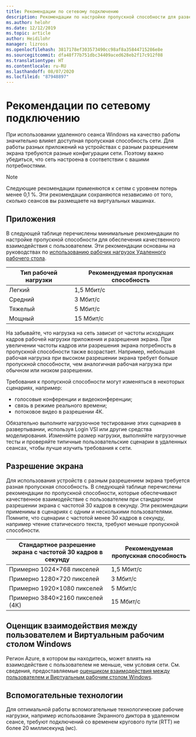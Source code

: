 ```yaml
---
title: Рекомендации по сетевому подключению
description: Рекомендации по настройке пропускной способности для развертываний удаленного рабочего стола.
ms.author: helohr
ms.date: 12/12/2019
ms.topic: article
author: Heidilohr
manager: lizross
ms.openlocfilehash: 3817178ef303573490cc98af8a35844715286e8e
ms.sourcegitcommit: dfa48f77b751dbc34409aced628eb2f17c912f08
ms.translationtype: HT
ms.contentlocale: ru-RU
ms.lasthandoff: 08/07/2020
ms.locfileid: "87948897"
---
```

# <a name="network-guidelines"></a>Рекомендации по сетевому подключению

При использовании удаленного сеанса Windows на качество работы значительно влияет доступная пропускная способность сети. Для работы разных приложений на устройствах с разным разрешением экрана требуются разные конфигурации сети. Поэтому важно убедиться, что сеть настроена в соответствии с вашими потребностями.

>[!NOTE]
>Следующие рекомендации применяются к сетям с уровнем потерь менее 0,1 %. Эти рекомендации сохраняются независимо от того, сколько сеансов вы размещаете на виртуальных машинах.

## <a name="applications"></a>Приложения

В следующей таблице перечислены минимальные рекомендации по настройке пропускной способности для обеспечения качественного взаимодействия с пользователем. Эти рекомендации основаны на руководствах по [использованию рабочих нагрузок Удаленного рабочего стола](remote-desktop-workloads.md).

| Тип рабочей нагрузки   | Рекомендуемая пропускная способность |
|-----------------|-----------------------|
| Легкий           | 1,5 Мбит/с              |
| Средний          | 3 Мбит/с                |
| Тяжелый           | 5 Мбит/с                |
| Мощный           | 15 Мбит/с               |

На забывайте, что нагрузка на сеть зависит от частоты исходящих кадров рабочей нагрузки приложения и разрешения экрана. При увеличении частоты кадров или разрешения экрана потребность в пропускной способности также возрастает. Например, небольшая рабочая нагрузка при высоком разрешении экрана требует больше пропускной способности, чем аналогичная рабочая нагрузка при обычном или низком разрешении.

Требования к пропускной способности могут изменяться в некоторых сценариях, например:

- голосовые конференции и видеоконференции;
- связь в режиме реального времени;
- потоковое видео в разрешении 4К.

Обязательно выполните нагрузочное тестирование этих сценариев в развертывании, используя Login VSI или другие средства моделирования. Изменяйте размер нагрузки, выполняйте нагрузочные тесты и проверяйте типичные пользовательские сценарии в удаленных сеансах, чтобы лучше изучить требования к сети.

## <a name="display-resolutions"></a>Разрешение экрана

Для использования устройств с разным разрешением экрана требуется разная пропускная способность. В следующей таблице перечислены рекомендации по пропускной способности, которые обеспечивают качественное взаимодействие с пользователем при стандартном разрешении экрана с частотой 30 кадров в секунду. Эти рекомендации применимы в сценариях с одним и несколькими пользователями. Помните, что сценарии с частотой менее 30 кадров в секунду, например чтение статического текста, требуют меньше пропускной способности.

| Стандартное разрешение экрана с частотой 30 кадров в секунду    | Рекомендуемая пропускная способность |
|------------------------------------------|-----------------------|
| Примерно 1024×768 пикселей                      | 1,5 Мбит/с              |
| Примерно 1280×720 пикселей                      | 3 Мбит/с                |
| Примерно 1920×1080 пикселей                     | 5 Мбит/с                |
| Примерно 3840×2160 пикселей (4К)                | 15 Мбит/с               |

## <a name="windows-virtual-desktop-experience-estimator"></a>Оценщик взаимодействия между пользователем и Виртуальным рабочим столом Windows

Регион Azure, в котором вы находитесь, может влиять на взаимодействие с пользователем не меньше, чем условия сети. См. сведения, предоставляемые [оценщиком взаимодействия между пользователем и Виртуальным рабочим столом Windows](https://azure.microsoft.com/services/virtual-desktop/assessment/).

## <a name="assistive-technologies"></a>Вспомогательные технологии

Для оптимальной работы вспомогательные технологические рабочие нагрузки, например использование Экранного диктора в удаленном сеансе, требуют подключений со временем кругового пути (RTT) не более 20 миллисекунд (мс).
